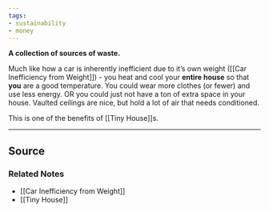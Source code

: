 ```yaml
---
tags:
- sustainability
- money
---
```

**A collection of sources of waste.**

Much like how a car is inherently inefficient due to it’s own weight ([[Car Inefficiency from Weight]]) - you heat and cool your **entire house** so that **you** are a good temperature. You could wear more clothes (or fewer) and use less energy. OR you could just not have a ton of extra space in your house. Vaulted ceilings are nice, but hold a lot of air that needs conditioned.

This is one of the benefits of [[Tiny House]]s. 

---

## Source


### Related Notes
- [[Car Inefficiency from Weight]] 
- [[Tiny House]]